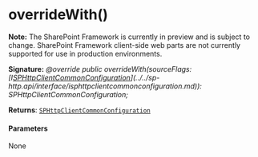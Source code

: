 # overrideWith()
**Note:** The SharePoint Framework is currently in preview and is subject to change. SharePoint Framework client-side web parts are not currently supported for use in production environments.





**Signature:** _@override public overrideWith(sourceFlags: [I[SPHttpClientCommonConfiguration](../../sp-http.api/class/sphttpclientcommonconfiguration.md)](../../sp-http.api/interface/isphttpclientcommonconfiguration.md)): SPHttpClientCommonConfiguration;_

**Returns**: [`SPHttpClientCommonConfiguration`](../../sp-http.api/class/sphttpclientcommonconfiguration.md)





#### Parameters
None


